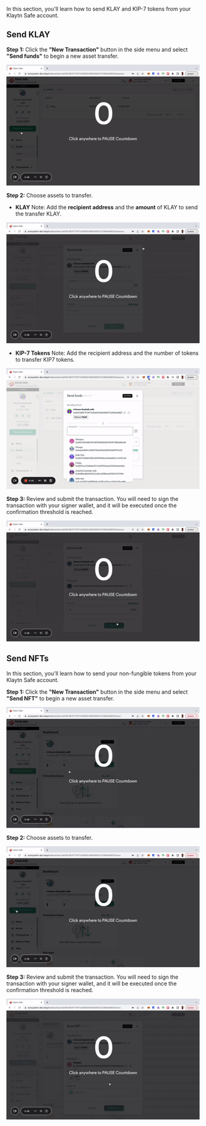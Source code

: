 In this section, you'll learn how to send KLAY and KIP-7 tokens from your Klaytn Safe account.

## Send KLAY <a id="Send KLAY from Safe"></a>

**Step 1:** Click the **"New Transaction"** button in the side menu and select **"Send funds"** to begin a new asset transfer.

![](../img/klaytn-safe/5_safeSendInit.gif)

**Step 2:** Choose assets to transfer.

- **KLAY**
  Note: Add the **recipient address** and the **amount** of KLAY to send the transfer KLAY.

![](../img/klaytn-safe/6_safeSendKlay.gif)

- **KIP-7 Tokens**
  Note: Add the recipient address and the number of tokens to transfer KIP7 tokens.

![](../img/klaytn-safe/7_safeSendKIP7.gif)

**Step 3:** Review and submit the transaction. You will need to sign the transaction with your signer wallet, and it will be executed once the confirmation threshold is reached.

![](../img/klaytn-safe/8_safeExecKlay.gif)

## Send NFTs <a id="Send NFTs from Safe"></a>

In this section, you'll learn how to send your non-fungible tokens from your Klaytn Safe account.

**Step 1:** Click the **"New Transaction"** button in the side menu and select **"Send NFT"** to begin a new asset transfer.

![](../img/klaytn-safe/9_safeNFTInit.gif)

**Step 2:** Choose assets to transfer.

![](../img/klaytn-safe/10_safeChooseNFT.gif)

**Step 3:** Review and submit the transaction. You will need to sign the transaction with your signer wallet, and it will be executed once the confirmation threshold is reached.

![](../img/klaytn-safe/11_safeNftExec.gif)
